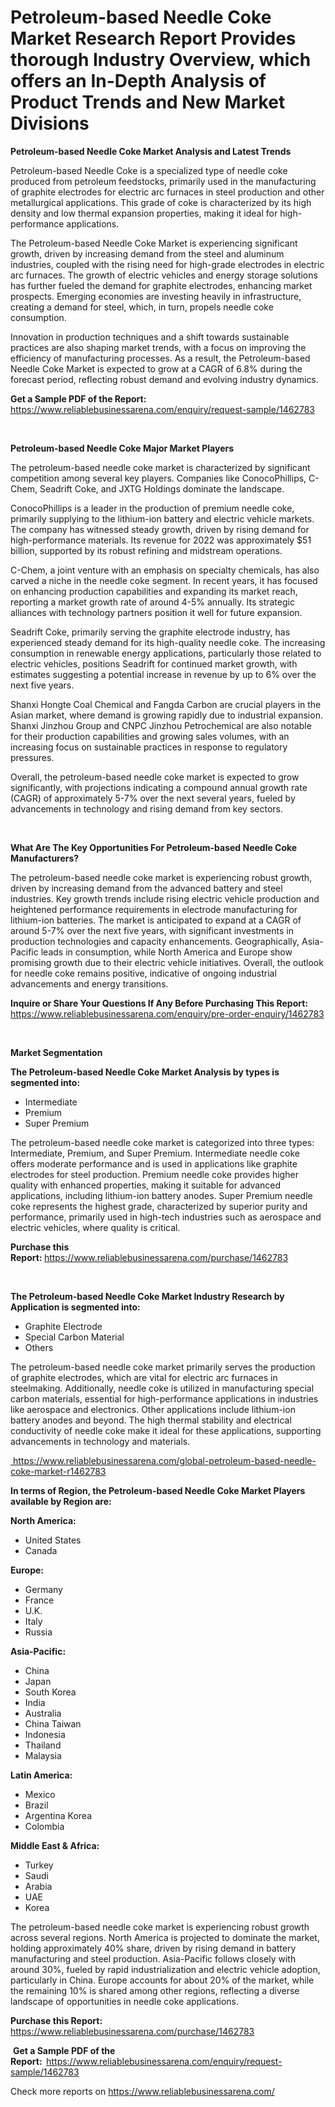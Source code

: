 <p><h1>Petroleum-based Needle Coke Market Research Report Provides thorough Industry Overview, which offers an In-Depth Analysis of Product Trends and New Market Divisions</h1></p><p><strong>Petroleum-based Needle Coke Market Analysis and Latest Trends</strong></p>
<p><p>Petroleum-based Needle Coke is a specialized type of needle coke produced from petroleum feedstocks, primarily used in the manufacturing of graphite electrodes for electric arc furnaces in steel production and other metallurgical applications. This grade of coke is characterized by its high density and low thermal expansion properties, making it ideal for high-performance applications.</p><p>The Petroleum-based Needle Coke Market is experiencing significant growth, driven by increasing demand from the steel and aluminum industries, coupled with the rising need for high-grade electrodes in electric arc furnaces. The growth of electric vehicles and energy storage solutions has further fueled the demand for graphite electrodes, enhancing market prospects. Emerging economies are investing heavily in infrastructure, creating a demand for steel, which, in turn, propels needle coke consumption.</p><p>Innovation in production techniques and a shift towards sustainable practices are also shaping market trends, with a focus on improving the efficiency of manufacturing processes. As a result, the Petroleum-based Needle Coke Market is expected to grow at a CAGR of 6.8% during the forecast period, reflecting robust demand and evolving industry dynamics.</p></p>
<p><strong>Get a Sample PDF of the Report:&nbsp;</strong> <a href="https://www.reliablebusinessarena.com/enquiry/request-sample/1462783?utm_campaign=1841&utm_medium=2&utm_source=Github&utm_content=ia&utm_term=03022025&utm_id=petroleum-based-needle-coke">https://www.reliablebusinessarena.com/enquiry/request-sample/1462783</a></p>
<p>&nbsp;</p>
<p><strong>Petroleum-based Needle Coke Major Market Players</strong></p>
<p><p>The petroleum-based needle coke market is characterized by significant competition among several key players. Companies like ConocoPhillips, C-Chem, Seadrift Coke, and JXTG Holdings dominate the landscape. </p><p>ConocoPhillips is a leader in the production of premium needle coke, primarily supplying to the lithium-ion battery and electric vehicle markets. The company has witnessed steady growth, driven by rising demand for high-performance materials. Its revenue for 2022 was approximately $51 billion, supported by its robust refining and midstream operations.</p><p>C-Chem, a joint venture with an emphasis on specialty chemicals, has also carved a niche in the needle coke segment. In recent years, it has focused on enhancing production capabilities and expanding its market reach, reporting a market growth rate of around 4-5% annually. Its strategic alliances with technology partners position it well for future expansion.</p><p>Seadrift Coke, primarily serving the graphite electrode industry, has experienced steady demand for its high-quality needle coke. The increasing consumption in renewable energy applications, particularly those related to electric vehicles, positions Seadrift for continued market growth, with estimates suggesting a potential increase in revenue by up to 6% over the next five years.</p><p>Shanxi Hongte Coal Chemical and Fangda Carbon are crucial players in the Asian market, where demand is growing rapidly due to industrial expansion. Shanxi Jinzhou Group and CNPC Jinzhou Petrochemical are also notable for their production capabilities and growing sales volumes, with an increasing focus on sustainable practices in response to regulatory pressures.</p><p>Overall, the petroleum-based needle coke market is expected to grow significantly, with projections indicating a compound annual growth rate (CAGR) of approximately 5-7% over the next several years, fueled by advancements in technology and rising demand from key sectors.</p></p>
<p>&nbsp;</p>
<p><strong>What Are The Key Opportunities For Petroleum-based Needle Coke Manufacturers?</strong></p>
<p><p>The petroleum-based needle coke market is experiencing robust growth, driven by increasing demand from the advanced battery and steel industries. Key growth trends include rising electric vehicle production and heightened performance requirements in electrode manufacturing for lithium-ion batteries. The market is anticipated to expand at a CAGR of around 5-7% over the next five years, with significant investments in production technologies and capacity enhancements. Geographically, Asia-Pacific leads in consumption, while North America and Europe show promising growth due to their electric vehicle initiatives. Overall, the outlook for needle coke remains positive, indicative of ongoing industrial advancements and energy transitions.</p></p>
<p><strong>Inquire or Share Your Questions If Any Before Purchasing This Report:</strong> <a href="https://www.reliablebusinessarena.com/enquiry/pre-order-enquiry/1462783?utm_campaign=1841&utm_medium=2&utm_source=Github&utm_content=ia&utm_term=03022025&utm_id=petroleum-based-needle-coke">https://www.reliablebusinessarena.com/enquiry/pre-order-enquiry/1462783</a></p>
<p>&nbsp;</p>
<p><strong>Market Segmentation</strong></p>
<p><strong>The Petroleum-based Needle Coke Market Analysis by types is segmented into:</strong></p>
<p><ul><li>Intermediate</li><li>Premium</li><li>Super Premium</li></ul></p>
<p><p>The petroleum-based needle coke market is categorized into three types: Intermediate, Premium, and Super Premium. Intermediate needle coke offers moderate performance and is used in applications like graphite electrodes for steel production. Premium needle coke provides higher quality with enhanced properties, making it suitable for advanced applications, including lithium-ion battery anodes. Super Premium needle coke represents the highest grade, characterized by superior purity and performance, primarily used in high-tech industries such as aerospace and electric vehicles, where quality is critical.</p></p>
<p><strong>Purchase this Report:&nbsp;</strong><a href="https://www.reliablebusinessarena.com/purchase/1462783?utm_campaign=1841&utm_medium=2&utm_source=Github&utm_content=ia&utm_term=03022025&utm_id=petroleum-based-needle-coke">https://www.reliablebusinessarena.com/purchase/1462783</a></p>
<p>&nbsp;</p>
<p><strong>The Petroleum-based Needle Coke Market Industry Research by Application is segmented into:</strong></p>
<p><ul><li>Graphite Electrode</li><li>Special Carbon Material</li><li>Others</li></ul></p>
<p><p>The petroleum-based needle coke market primarily serves the production of graphite electrodes, which are vital for electric arc furnaces in steelmaking. Additionally, needle coke is utilized in manufacturing special carbon materials, essential for high-performance applications in industries like aerospace and electronics. Other applications include lithium-ion battery anodes and beyond. The high thermal stability and electrical conductivity of needle coke make it ideal for these applications, supporting advancements in technology and materials.</p></p>
<p><a href="https://www.reliablebusinessarena.com/global-petroleum-based-needle-coke-market-r1462783?utm_campaign=1841&utm_medium=2&utm_source=Github&utm_content=ia&utm_term=03022025&utm_id=petroleum-based-needle-coke">&nbsp;https://www.reliablebusinessarena.com/global-petroleum-based-needle-coke-market-r1462783</a></p>
<p><strong>In terms of Region, the Petroleum-based Needle Coke Market Players available by Region are:</strong></p>
<p>
    <p> <strong> North America: </strong>
        <ul>
            <li>United States</li>
            <li>Canada</li>
        </ul>
        </p> 
    <p> <strong> Europe: </strong>
        <ul>
            <li>Germany</li>
            <li>France</li>
            <li>U.K.</li>
            <li>Italy</li>
            <li>Russia</li>
        </ul>
        </p> 
    <p> <strong> Asia-Pacific: </strong>
        <ul>
            <li>China</li>
            <li>Japan</li>
            <li>South Korea</li>
            <li>India</li>
            <li>Australia</li>
            <li>China Taiwan</li>
            <li>Indonesia</li>
            <li>Thailand</li>
            <li>Malaysia</li>
        </ul>
        </p> 
    <p> <strong> Latin America: </strong>
        <ul>
            <li>Mexico</li>
            <li>Brazil</li>
            <li>Argentina Korea</li>
            <li>Colombia</li>
        </ul>
        </p> 
    <p> <strong> Middle East & Africa: </strong>
        <ul>
            <li>Turkey</li>
            <li>Saudi</li>
            <li>Arabia</li>
            <li>UAE</li>
            <li>Korea</li>
        </ul>
    </p>
    </p>
<p><p>The petroleum-based needle coke market is experiencing robust growth across several regions. North America is projected to dominate the market, holding approximately 40% share, driven by rising demand in battery manufacturing and steel production. Asia-Pacific follows closely with around 30%, fueled by rapid industrialization and electric vehicle adoption, particularly in China. Europe accounts for about 20% of the market, while the remaining 10% is shared among other regions, reflecting a diverse landscape of opportunities in needle coke applications.</p></p>
<p><strong>Purchase this Report: </strong><a href="https://www.reliablebusinessarena.com/purchase/1462783?utm_campaign=1841&utm_medium=2&utm_source=Github&utm_content=ia&utm_term=03022025&utm_id=petroleum-based-needle-coke">https://www.reliablebusinessarena.com/purchase/1462783</a></p>
<p>&nbsp;<strong>Get a Sample PDF of the Report:&nbsp;&nbsp;</strong><a href="https://www.reliablebusinessarena.com/enquiry/request-sample/1462783?utm_campaign=1841&utm_medium=2&utm_source=Github&utm_content=ia&utm_term=03022025&utm_id=petroleum-based-needle-coke">https://www.reliablebusinessarena.com/enquiry/request-sample/1462783</a></p>
<p><strong></strong></p>
<p>Check more reports on <a href="https://www.reliablebusinessarena.com/?utm_campaign=1841&utm_medium=2&utm_source=Github&utm_content=ia&utm_term=03022025&utm_id=petroleum-based-needle-coke">https://www.reliablebusinessarena.com/</a></p>